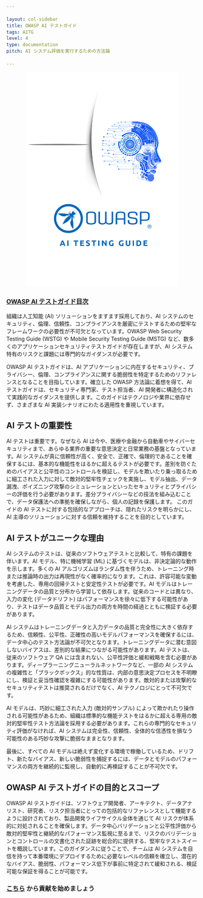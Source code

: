 ```yaml
---

layout: col-sidebar
title: OWASP AI テストガイド
tags: AITG
level: 4
type: documentation
pitch: AI システム評価を実行するための方法論

---
```

<div align="center">
  <img src="assets/images/OWASP_AI_Testing_Guide.png" alt="Alt text" width="400">
</div>

### [OWASP AI テストガイド目次](Document/README.md)

組織は人工知能 (AI) ソリューションをますます採用しており、AI システムのセキュリティ、倫理、信頼性、コンプライアンスを厳密にテストするための堅牢なフレームワークの必要性が不可欠となっています。OWASP Web Security Testing Guide (WSTG) や Mobile Security Testing Guide (MSTG) など、数多くのアプリケーションセキュリティテストガイドが存在しますが、AI システム特有のリスクと課題には専門的なガイダンスが必要です。

OWASP AI テストガイドは、AI アプリケーションに内在するセキュリティ、プライバシー、倫理、コンプライアンスに関する脆弱性を特定するためのリファレンスとなることを目指しています。確立した OWASP 方法論に着想を得て、AI テストガイドは、セキュリティ専門家、テスト担当者、AI 開発者に構造化されて実践的なガイダンスを提供します。このガイドはテクノロジや業界に依存せず、さまざまな AI 実装シナリオにわたる適用性を重視しています。

## AI テストの重要性
AI テストは重要です。なぜなら AI は今や、医療や金融から自動車やサイバーセキュリティまで、あらゆる業界の重要な意思決定と日常業務の基盤となっています。AI システムが真に信頼性が高く、安全で、正確で、倫理的であることを確保するには、基本的な機能性をはるかに超えるテストが必要です。差別を防ぐためのバイアスと公平性のコントロールを検証し、モデルを欺いたり乗っ取るために細工された入力に対して敵対的堅牢性チェックを実施し、モデル抽出、データ漏洩、ポイズニング攻撃のシミュレーションといったセキュリティとプライバシーの評価を行う必要があります。差分プライバシーなどの技法を組み込むことで、データ保護法への準拠を確保しながら、個人の記録を保護します。
このガイドの AI テストに対する包括的なアプローチは、隠れたリスクを明らかにし、AI 主導のソリューションに対する信頼を維持することを目的としています。

## AI テストがユニークな理由
AI システムのテストは、従来のソフトウェアテストと比較して、特有の課題を伴います。AI モデル、特に機械学習 (ML) に基づくモデルは、非決定論的な動作を示します。多くの AI アルゴリズムはランダム性を伴うため、トレーニング時または推論時の出力は再現性がなく確率的になります。これは、許容可能な変動を考慮した、専用の回帰テストと安定性テストが必要です。AI モデルはトレーニングデータの品質と分布から学習して依存します。従来のコードとは異なり、入力の変化 (データドリフト) はパフォーマンスを徐々に低下する可能性があり、テストはデータ品質とモデル出力の両方を時間の経過とともに検証する必要があります。

AI システムはトレーニングデータと入力データの品質と完全性に大きく依存するため、信頼性、公平性、正確性の高いモデルパフォーマンスを確保するには、データ中心のテスト方法論が不可欠となります。トレーニングデータに潜む意図しないバイアスは、差別的な結果につながる可能性があります。AI テストは、従来のソフトウェア QA には含まれない、公平性評価と緩和戦略を含む必要があります。ディープラーニングニューラルネットワークなど、一部の AI システムの複雑性と「ブラックボックス」的な性質は、内部の意思決定プロセスを不明瞭にし、検証と妥当性確認を複雑にする可能性があります。敵対的または攻撃的なセキュリティテストは推奨されるだけでなく、AI テクノロジにとって不可欠です。

AI モデルは、巧妙に細工された入力 (敵対的サンプル) によって欺かれたり操作される可能性があるため、組織は標準的な機能テストをはるかに超える専用の敵対的堅牢性テスト方法論を採用する必要があります。これらの専門的なセキュリティ評価がなければ、AI システムは完全性、信頼性、全体的な信憑性を損なう可能性のある巧妙な攻撃に脆弱なままとなります。

最後に、すべての AI モデルは絶えず変化する環境で稼働しているため、ドリフト、新たなバイアス、新しい脆弱性を捕捉するには、データとモデルのパフォーマンスの両方を継続的に監視し、自動的に再検証することが不可欠です。

## OWASP AI テストガイドの目的とスコープ
OWASP AI テストガイドは、ソフトウェア開発者、アーキテクト、データアナリスト、研究者、リスク担当者にとっての包括的なリファレンスとして機能するように設計されており、製品開発ライフサイクル全体を通じて AI リスクが体系的に対処されることを確保します。データ中心バリデーションと公平性評価から敵対的堅牢性と継続的なパフォーマンス監視に至るまで、リスクのバリデーションとコントロールの文書化された証跡を総合的に提供する、堅牢なテストスイートを概説しています。このガイダンスに従うことで、チームは AI システムを自信を持って本番環境にデプロイするために必要なレベルの信頼を確立し、潜在的なバイアス、脆弱性、パフォーマンス低下が事前に特定されて緩和される、検証可能な保証を得ることが可能です。


### [こちら](https://github.com/OWASP/www-project-ai-testing-guide) から貢献を始めましょう
